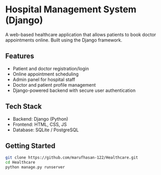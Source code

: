 # Hospital Management System (Django)

A web-based healthcare application that allows patients to book doctor appointments online. Built using the Django framework.

## Features
- Patient and doctor registration/login
- Online appointment scheduling
- Admin panel for hospital staff
- Doctor and patient profile management
- Django-powered backend with secure user authentication

## Tech Stack
- Backend: Django (Python)
- Frontend: HTML, CSS, JS
- Database: SQLite / PostgreSQL

## Getting Started
```bash
git clone https://github.com/marufhasan-122/Healthcare.git
cd Healthcare
python manage.py runserver
